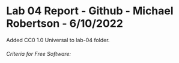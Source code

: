 # Lab 04 Report - Github - Michael Robertson - 6/10/2022  


Added CC0 1.0 Universal to lab-04 folder.  

###### Criteria for Free Software:    
